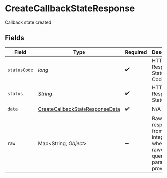 # CreateCallbackStateResponse

Callback state created


## Fields

| Field                                                                                         | Type                                                                                          | Required                                                                                      | Description                                                                                   | Example                                                                                       |
| --------------------------------------------------------------------------------------------- | --------------------------------------------------------------------------------------------- | --------------------------------------------------------------------------------------------- | --------------------------------------------------------------------------------------------- | --------------------------------------------------------------------------------------------- |
| `statusCode`                                                                                  | *long*                                                                                        | :heavy_check_mark:                                                                            | HTTP Response Status Code                                                                     | 200                                                                                           |
| `status`                                                                                      | *String*                                                                                      | :heavy_check_mark:                                                                            | HTTP Response Status                                                                          | OK                                                                                            |
| `data`                                                                                        | [CreateCallbackStateResponseData](../../models/components/CreateCallbackStateResponseData.md) | :heavy_check_mark:                                                                            | N/A                                                                                           |                                                                                               |
| `raw`                                                                                         | Map\<String, *Object*>                                                                        | :heavy_minus_sign:                                                                            | Raw response from the integration when raw=true query param is provided                       |                                                                                               |